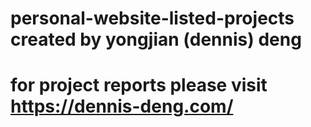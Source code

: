 # personal-website-listed-projects created by yongjian (dennis) deng
# for project reports please visit https://dennis-deng.com/
